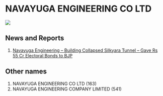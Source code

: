 # NAVAYUGA ENGINEERING CO LTD

![](https://cdn.thewire.in/wp-content/uploads/2023/12/01140335/GACaXNpbYAASMBx-1092x600.jpeg)

## News and Reports

1. [Navayuga Engineering – Building Collapsed Silkyara Tunnel – Gave Rs 55 Cr Electoral Bonds to BJP](https://thewire.in/business/navayuga-engineering-responsible-for-building-the-collapsed-silkyara-tunnel-bought-rs-55-cr-of-bonds#:~:text=But%20after%20Jagan%20Reddy%20came,all%20went%20to%20the%20BJP.)

## Other names
1. NAVAYUGA ENGINEERING CO LTD (163)
1. NAVAYUGA ENGINEERING COMPANY LIMITED (541)


